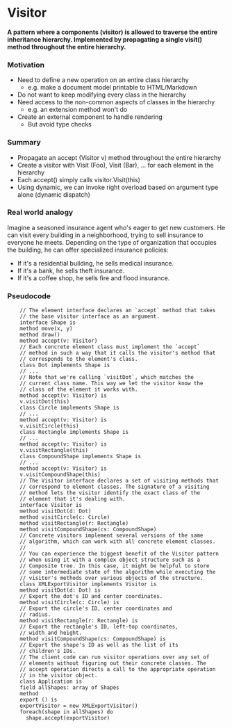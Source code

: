 ﻿# Visitor #

**A pattern where a components (visitor) is allowed to traverse the entire inheritance hierarchy.
Implemented by propagating a single visit() method throughout the entire hierarchy.**

### Motivation ###

- Need to define a new operation on an entire class hierarchy
  - e.g. make a document model printable to HTML/Markdown
- Do not want to keep modifying every class in the hierarchy
- Need access to the non-common aspects of classes in the hierarchy
  - e.g. an extension method won't do
- Create an external component to handle rendering
  - But avoid type checks

### Summary ###

- Propagate an accept (Visitor v) method throughout the entire hierarchy
- Create a visitor with Visit (Foo), Visit (Bar), ... for each element in the hierarchy
- Each accept() simply calls visitor.Visit(this)
- Using dynamic, we can invoke right overload based on argument type alone (dynamic dispatch)

### Real world analogy ###

Imagine a seasoned insurance agent who's eager to get new customers. He can visit every building in a neighborhood,
trying to sell insurance to everyone he meets. Depending on the type of organization that occupies the building,
he can offer specialized insurance policies:
- If it's a residential building, he  sells medical insurance.
- If it's a bank, he sells theft insurance.
- If it's a coffee shop, he sells fire and flood insurance.

### Pseudocode ###

        // The element interface declares an `accept` method that takes
        // the base visitor interface as an argument.
        interface Shape is
        method move(x, y)
        method draw()
        method accept(v: Visitor)
        // Each concrete element class must implement the `accept`
        // method in such a way that it calls the visitor's method that
        // corresponds to the element's class.
        class Dot implements Shape is
        // ...
        // Note that we're calling `visitDot`, which matches the
        // current class name. This way we let the visitor know the
        // class of the element it works with.
        method accept(v: Visitor) is
        v.visitDot(this)
        class Circle implements Shape is
        // ...
        method accept(v: Visitor) is
        v.visitCircle(this)
        class Rectangle implements Shape is
        // ...
        method accept(v: Visitor) is
        v.visitRectangle(this)
        class CompoundShape implements Shape is
        // ...
        method accept(v: Visitor) is
        v.visitCompoundShape(this)
        // The Visitor interface declares a set of visiting methods that
        // correspond to element classes. The signature of a visiting
        // method lets the visitor identify the exact class of the
        // element that it's dealing with.
        interface Visitor is
        method visitDot(d: Dot)
        method visitCircle(c: Circle)
        method visitRectangle(r: Rectangle)
        method visitCompoundShape(cs: CompoundShape)
        // Concrete visitors implement several versions of the same
        // algorithm, which can work with all concrete element classes.
        //
        // You can experience the biggest benefit of the Visitor pattern
        // when using it with a complex object structure such as a
        // Composite tree. In this case, it might be helpful to store
        // some intermediate state of the algorithm while executing the
        // visitor's methods over various objects of the structure.
        class XMLExportVisitor implements Visitor is
        method visitDot(d: Dot) is
        // Export the dot's ID and center coordinates.
        method visitCircle(c: Circle) is
        // Export the circle's ID, center coordinates and
        // radius.
        method visitRectangle(r: Rectangle) is
        // Export the rectangle's ID, left-top coordinates,
        // width and height.
        method visitCompoundShape(cs: CompoundShape) is
        // Export the shape's ID as well as the list of its
        // children's IDs.
        // The client code can run visitor operations over any set of
        // elements without figuring out their concrete classes. The
        // accept operation directs a call to the appropriate operation
        // in the visitor object.
        class Application is
        field allShapes: array of Shapes
        method
        export () is
        exportVisitor = new XMLExportVisitor()
        foreach(shape in allShapes) do
          shape.accept(exportVisitor)